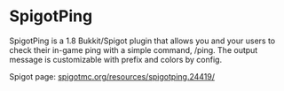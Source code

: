 # SpigotPing
SpigotPing is a 1.8 Bukkit/Spigot plugin that allows you and your users to check their in-game ping with a simple command, /ping. The output message is customizable with prefix and colors by config.

Spigot page: [spigotmc.org/resources/spigotping.24419/](https://www.spigotmc.org/resources/spigotping.24419/)
